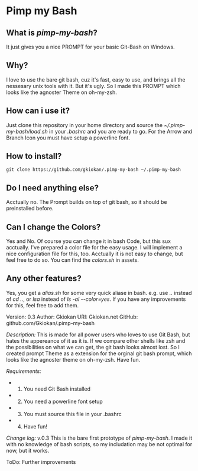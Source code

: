# Pimp my Bash

## What is _pimp-my-bash_?
It just gives you a nice PROMPT for your basic Git-Bash on Windows.


## Why?
I love to use the bare git bash, cuz it's fast, easy to use, and
brings all the nessesary unix tools with it. But it's ugly.
So I made this PROMPT which looks like the agnoster Theme on oh-my-zsh.


## How can i use it?
Just clone this repository in your home directory and source the
_~/.pimp-my-bash/load.sh_ in your _.bashrc_ and you are ready to go.
For the Arrow and Branch Icon you must have setup a powerline font.


## How to install?
`git clone https://github.com/gkiokan/.pimp-my-bash ~/.pimp-my-bash`

## Do I need anything else?
Acctually no. The Prompt builds on top of git bash, so it should be preinstalled before.


## Can I change the Colors?
Yes and No. Of course you can change it in bash Code, but this sux acctually.
I've prepared a color file for the easy usage. I will implement a nice configuration
file for this, too. Acctually it is not easy to change, but feel free to do so.
You can find the _colors.sh_ in assets.


## Any other features?
Yes, you get a _alias.sh_ for some very quick aliase in bash.
e.g. use _.._ instead of _cd .._, or _lsa_ instead of _ls -al --color=yes_.
If you have any improvements for this, feel free to add them.


 Version: 0.3
 Author: Gkiokan
 URI: Gkiokan.net
 GitHub: github.com/Gkiokan/.pimp-my-bash

 _Description:_
 This is made for all power users who loves to use Git Bash,
 but hates the appereance of it as it is.
 If we compare other shells like zsh and the possibilities on what we can get,
 the git bash looks almost lost. So I created prompt Theme as a extension
 for the orginal git bash prompt, which looks like the agnoster theme on oh-my-zsh.
 Have fun.

 _Requirements:_
 - 1. You need Git Bash installed
 - 2. You need a powerline font setup
 - 3. You must source this file in your .bashrc
 - 4. Have fun!

 _Change log:_
 v.0.3
 This is the bare first prototype of _pimp-my-bash_.
 I made it with no knowledge of bash scripts, so my includation may be not optimal for now, but it works.

 ToDo:
 Further improvements

